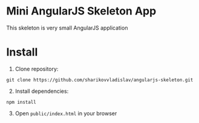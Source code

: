 Mini AngularJS Skeleton App
===

This skeleton is very small AngularJS application

Install
===
1. Clone repository:
```
git clone https://github.com/sharikovvladislav/angularjs-skeleton.git
```
2. Install dependencies:

```
npm install
```
3. Open `public/index.html` in your browser